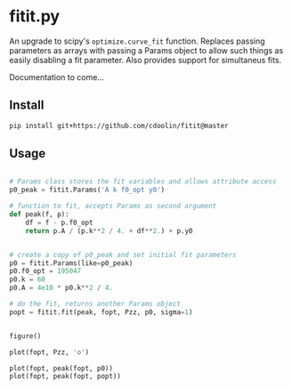 fitit.py
========

An upgrade to scipy's `optimize.curve_fit` function.  Replaces passing
parameters as arrays with passing a Params object to allow such things as
easily disabling a fit parameter.  Also provides support for simultaneus fits.

Documentation to come...


## Install

```sh
pip install git+https://github.com/cdoolin/fitit@master
```

## Usage

```python

# Params class stores the fit variables and allows attribute access
p0_peak = fitit.Params('A k f0_opt y0')

# function to fit, accepts Params as second argument
def peak(f, p):
    df = f - p.f0_opt
    return p.A / (p.k**2 / 4. + df**2.) + p.y0


# create a copy of p0_peak and set initial fit parameters
p0 = fitit.Params(like=p0_peak)
p0.f0_opt = 195047
p0.k = 60
p0.A = 4e10 * p0.k**2 / 4.

# do the fit, returns another Params object
popt = fitit.fit(peak, fopt, Pzz, p0, sigma=1)


figure()

plot(fopt, Pzz, 'o')

plot(fopt, peak(fopt, p0))
plot(fopt, peak(fopt, popt))
```
